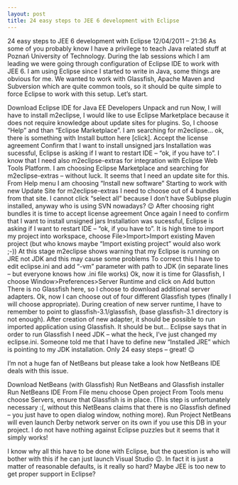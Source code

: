 ```yaml
---
layout: post
title: 24 easy steps to JEE 6 development with Eclipse
---
```


24 easy steps to JEE 6 development with Eclipse
12/04/2011 – 21:36
As some of you probably know I have a privilege to teach Java related stuff at Poznań University of Technology. During the lab sessions which I am leading we were going through configuration of Eclipse IDE to work with JEE 6. I am using Eclipse since I started to write in Java, some things are obvious for me. We wanted to work with Glassfish, Apache Maven and Subversion which are quite common tools, so it should be quite simple to force Eclipse to work with this setup. Let’s start.

Download Eclipse IDE for Java EE Developers
Unpack and run
Now, I will have to install m2eclipse, I would like to use Eclipse Marketplace because it does not require knowledge about update sites for plugins. So, I choose “Help” and than “Eclipse Marketplace”.
I am searching for m2eclipse… ok, there is something with Install button here [click].
Accept the license agreement
Confirm that I want to install unsigned jars
Installation was sucessful, Eclipse is asking if I want to restart IDE – “ok, if you have to”.
I know that I need also m2eclipse-extras for integration with Eclipse Web Tools Platform.
I am choosing Eclipse Marketplace and searching for m2eclipse-extras – without luck.
It seems that I need an update site for this. From Help menu I am choosing “Install new software”
Starting to work with new Update Site for m2eclipse-extras
I need to choose out of 4 bundles from that site. I cannot click “select all” because I don’t have Sublipse plugin installed, anyway who is using SVN nowadays? 😉
After choosing right bundles it is time to accept license agreement
Once again I need to confirm that I want to install unsigned jars
Installation was sucessful, Eclipse is asking if I want to restart IDE – “ok, if you have to”.
It is high time to import my project into workspace, choose File>Import>Import existing Maven project (but who knows maybe “Import existing project” would also work ;-))
At this stage m2eclipse shows warning that my Eclipse is running on JRE not JDK and this may cause some problems
To correct this I have to edit eclipse.ini and add “-vm” parameter with path to JDK (in separate lines – but everyone knows how .ini file works)
Ok, now it is time for Glassfish, I choose Window>Preferences>Server Runtime and click on Add button
There is no Glassfish here, so I choose to download additional server adapters.
Ok, now I can choose out of four different Glassfish types (finally I will choose appropriate).
During creation of new server runtime, I have to remember to point to glassfish-3.1/glassfish, (base glassfish-3.1 directory is not enough).
After creation of new adapter, it should be possible to run imported application using Glassfish. It should be but…
Eclipse says that in order to run Glassfish I need JDK – what the heck, I’ve just changed my eclipse.ini. Someone told me that I have to define new “Installed JRE” which is pointing to my JDK installation.
Only 24 easy steps – great!  😉

I’m not a huge fan of NetBeans but please take a look how NetBeans IDE deals with this issue.

Download NetBeans (with Glassfish)
Run NetBeans and Glassfish installer
Run NetBeans IDE
From File menu choose Open project
From Tools menu choose Servers, ensure that Glassfish is in place. (This step is unfortunately necessary :(, without this NetBeans claims that there is no Glassfish defined – you just have to open dialog window, nothing more).
Run Project
NetBeans will even launch Derby network server on its own if you use this DB in your project. I do not have nothing against Eclipse puzzles but it seems that it simply works!

I know why all this have to be done with Eclipse, but the question is who will bother with this if he can just launch Visual Studio 😉. In fact it is just a matter of reasonable defaults, is it really so hard? Maybe JEE is too new to get proper support in Eclipse?
